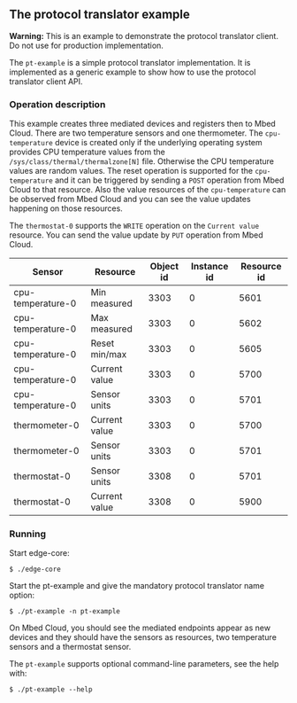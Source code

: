 ## The protocol translator example

<span class="warnings">**Warning:** This is an example to demonstrate the protocol
translator client. Do not use for production implementation.</span>

The `pt-example` is a simple protocol translator implementation. It is
implemented as a generic example to show how to use the protocol translator
client API.

### Operation description

This example creates three mediated devices and registers then to
Mbed Cloud. There are two temperature sensors and one thermometer. The
`cpu-temperature` device is created only if the underlying operating system
provides CPU temperature values from the `/sys/class/thermal/thermalzone[N]` file.
Otherwise the CPU temperature values are random values.
The reset operation is supported for the `cpu-temperature` and it can be
triggered by sending a `POST` operation from Mbed Cloud to that resource. Also
the value resources of the `cpu-temperature` can be observed from Mbed Cloud
and you can see the value updates happening on those resources.

The `thermostat-0` supports the `WRITE` operation on the `Current value`
resource. You can send the value update by `PUT` operation from Mbed Cloud.

| Sensor            | Resource      | Object id | Instance id | Resource id |
|-------------------|---------------|-----------|-------------|-------------|
| cpu-temperature-0 | Min measured  | 3303      | 0           | 5601        |
| cpu-temperature-0 | Max measured  | 3303      | 0           | 5602        |
| cpu-temperature-0 | Reset min/max | 3303      | 0           | 5605        |
| cpu-temperature-0 | Current value | 3303      | 0           | 5700        |
| cpu-temperature-0 | Sensor units  | 3303      | 0           | 5701        |
| thermometer-0     | Current value | 3303      | 0           | 5700        |
| thermometer-0     | Sensor units  | 3303      | 0           | 5701        |
| thermostat-0      | Sensor units  | 3308      | 0           | 5701        |
| thermostat-0      | Current value | 3308      | 0           | 5900        |

### Running

Start edge-core:

```
$ ./edge-core
```

Start the pt-example and give the mandatory protocol translator name option:

```
$ ./pt-example -n pt-example
```

On Mbed Cloud, you should see the mediated endpoints appear as new devices and
they should have the sensors as resources, two temperature sensors and
a thermostat sensor.

The `pt-example` supports optional command-line parameters, see the help with:

```
$ ./pt-example --help
```
